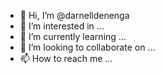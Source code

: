 - 👋 Hi, I’m @darnelldenenga
- 👀 I’m interested in ...
- 🌱 I’m currently learning ...
- 💞️ I’m looking to collaborate on ...
- 📫 How to reach me ...

<!---
darnelldenenga/darnelldenenga is a ✨ special ✨ repository because its `README.md` (this file) appears on your GitHub profile.
You can click the Preview link to take a look at your changes.
--->
